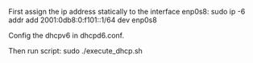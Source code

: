First assign the ip address statically to the interface enp0s8:
sudo ip -6 addr add 2001:0db8:0:f101::1/64 dev enp0s8

Config the dhcpv6 in dhcpd6.conf.

Then run script: 
sudo ./execute_dhcp.sh
